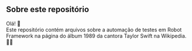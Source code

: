 ## Sobre este repositório
Olá! 🩵  
Este repositório contém arquivos sobre a automação de testes em Robot Framework na página do álbum 1989 da cantora Taylor Swift na Wikipedia. 🎤✨